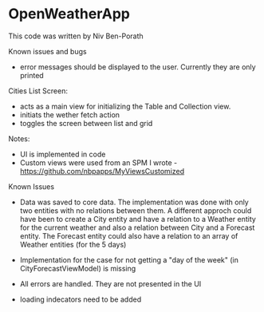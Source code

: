 # OpenWeatherApp
This code was written by Niv Ben-Porath


Known issues and bugs
* error messages should be displayed to the user. Currently they are only printed

Cities List Screen:
* acts as a main view for initializing the Table and Collection view.
* initiats the wether fetch action
* toggles the screen between list and grid


Notes:
* UI is implemented in code
* Custom views were used from an SPM I wrote - https://github.com/nbpapps/MyViewsCustomized 

Known Issues
* Data was saved to core data. The implementation was done with only two entities with no relations between them. A different approch could have been to create a City entity and have a relation to a Weather entity for the current weather and also a relation between City and a Forecast entity. The Forecast entity could also have a relation to an array of Weather entities (for the 5 days)

*  Implementation for the case for not getting a "day of the week" (in CityForecastViewModel) is missing 

* All errors are handled. They are not presented in the UI

* loading indecators need to be added




